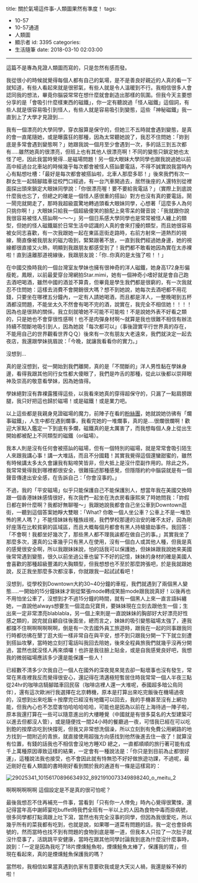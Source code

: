 title: 關於氣場這件事-人類圖果然有準度！
tags:
  - 10-57
  - 10-57通道
  - 人類圖
  - 顯示者
id: 3395
categories:
  - 生活隨筆
date: 2018-03-10 02:03:00
---

這篇不是專為見證人類圖而寫的，只是忽然有感而發。

我從很小的時候就覺得每個人都有自己的氣場，是不是善良好親近的人真的看一下就知道，有些人看起來就是很邪氣，有些人就是令人溫暖到不行。我相信很多人會認同我的想法，畢竟你腦袋常常在想什麼就會創造出那樣的氛圍。但我今天主要想分享的是「會吸引什麼樣東西的磁鐵」，<!--more-->你一定有聽說過「怪人磁鐵」這個詞，有些人就是很容易吸引到怪人，有些人就是容易吸引到變態，這些「神秘磁鐵」我一直到上了大學才見證到....

我有一個漂亮的大學同學，穿衣服算是保守的，但她三不五時就會遇到變態，是真的會一直尾隨她，或是曝露狂的那種，因為太常聽她說了，我忍不住問她：「妳到底是多常會遇到變態啊？」她跟我說一個月至少會遇到一次，多的話三到五次都有.....雖然她真的很漂亮，但班上也有其他人很漂亮啊！不同的變態只鎖定她也太怪了吧，因此我當時覺得...是磁場問題！另一個大眼妹大學同學也跟我說過她以前高中經過台北車站的時候幾乎每次都會被怪人搭訕要電話，不得不誠實說我當時內心有點想吐槽：「最好是每次都會被搭訕啦，北車人那麼多耶！」後來我們有次一群女生一起騎腳踏車從校門口經過，有一台汽車開過去，居然後座的人還特別從裡面探出頭來鎖定大眼妹同學說：「你很漂亮喔！要不要給我電話？」（實際上到底說什麼我也忘了，但總之的確是一個怪人感很重的搭訕）對方也沒有真的要電話，鬧一鬧完就開走了，那時我超級震驚地轉過頭看大眼妹同學，心想著「這麼多人為何只挑你啊！」大眼妹只給我一個超級傻笑的臉配上臭零呆的聲音說：「我就跟你說我很容易被怪人搭訕啊～～～」另一個日系感大學同學也是常常被怪人纏上的類型，但她的怪人磁鐵屬於日常生活中認識的人真的會來打擾的類型，而且她很容易被女同志喜歡，有一次我跟她一起在東區逛街走路時，右前方射來一道熱烈的視線，簡直像被我朋友的磁力吸到，緊緊跟著不放，一直到我們經過她身邊，她的視線都很直接又火熱，明顯到我跟朋友都感受到了！我們都不敢看她因為實在太赤裸啦！直到遠離那道視線後，我跟朋友說：「你..你真的是太強了啦！！」

在中國交換時我的一個台灣室友學妹也擁有很神奇的洋人磁鐵，她身高172身形偏瘦乾，鳳眼，以前最愛穿台灣網拍Star.mimi，她有一個神奇小嗜好就是會自己跑去酒吧喝酒，雖然中國的酒並不算貴，但畢竟是學生我們都是很窮的，有一次我就忍不住問她：這樣去消費不會開銷很大嗎？想不到她說，她每次去酒吧都不用花錢，只要坐在哪裡五分鐘內，一定有人請她喝酒，而且都是洋人，一整晚喝到五杯酒都沒問題，不能坐太久不然會有喝不完的酒，說實在，我完全不相信她！！！！因為也是很熟的關係，我立刻就嗆她不可能不可能啦！不是說她外表不好看之類的，只是她也不會穿很性感啊！也不是肉彈身材啊～就算是我也很難不相信有辦法持續不間斷地吸引到人，因為她說「每次都可以」（事後證實平行世界真的存在，不能用自己的世界觀看世界ＱＱ）後來有一次有朋友大老遠來，我們就決定一起去夜店，我還跟學妹挑眉說：「今晚，就讓我看看你的實力。」

沒想到...

真的是沒想到，從一開始到我們離開，真的是「不間斷的」洋人男性黏在學妹身邊，看得我跟其他同行女性都大傻眼了，我們是咋舌的那種，從此以後都以崇拜眼神及崇高的敬意看學妹，因為她值得。

學妹絕對沒有靠裸露獲得這些，以我看來她真的穿得超保守的，只漏了一點肩膀跟腿，我只好把這也歸於磁場！或是磁鐵！或是業力吧。

以上這些都是我親身見證磁場的魔力，前陣子在看的[粉絲團](https://www.facebook.com/bonbonjinjin/photos/a.357980094408871.1073741827.357977644409116/808145719392304/?type=3&amp;theater)，她就說她彷彿有「爛事磁鐵」，人生中都在遇到爛事，我看完她的一堆爛事，真的是....很爛很爛啊！歡迎大家點入鑑定一下到底有多爛，磁鐵真的是太厲害了，而我想每個人身上從出生開始都被配上不同類型的磁鐵（or磁場）。

我本人則是沒有任何會被搭訕的磁場，但有一個特別的磁場，就是常常會吸引陌生人來跟我講心事！講一大堆話，而且不分國籍！其實我覺得這個還蠻甜蜜的，雖然有時候講太多太久會讓我有點啼笑皆非，但大抵上是沒什麼副作用的。除此之外，我常常覺得我到哪裡都很安全，很難描述那種感覺，但隱隱約約中腦袋就是有一個聲音傳達出安全感，在告訴自己：「你會沒事的。」

不過，我的「平安磁場」似乎只能保護自己不能保護別人，想當年我在美國交換時跟一個香港妹妹感情很好，有次我們一起坐在洗衣房看康熙來了時她問我：「妳假日都在幹什麼啊？我都好無聊喔～」我跟她說我都會自己坐公車到Downtown逛街，一聽到這個答案她睜大雙眼：「What? 你敢一個人坐公車？公車上不是一堆恐怖的黑人嗎？」不能怪妹妹有種族歧視，我們學校那邊的治安的確不太好，因為剛好座落在比較貧窮的區域區，而且大概每個月都會有黑人持槍搶劫事件。我回答：「不會啊！我都坐好幾次了，那些黑人都不理我誒都在做自己的事。」其實我坐了那麼多次，還真的公車幾乎只有黑人在使用，沒有一個白人或其他人種，但我是真的感覺很安全啊，所以我跟妹妹說，怕的話我可以保護她，但妹妹跟我說她來美國後常常遇到變態，很久以前坐過公車也留下不好的記憶，妹妹的身材的確是美國人會喜歡的那種超級豐滿的大胸類型，但我想想也不至於那麼誇張吧，於是我就跟她說，反正我坐那麼多次都沒事，你就跟我一起試試看吧！

沒想到，從學校到Downtown大約30~40分鐘的車程，我們就遇到了兩個黑人變態.....一開始的15分鐘妹妹才剛從緊張mode轉成笑臉mode跟我說真好！以後再也不用怕坐公車了，沒想到才不過15分鐘的時間，就有一個黑人上來一直言語糾纏她，一直說他always想要生一個混血兒寶貝，要妹妹現在立刻去跟他生一個；生出來一定非常漂亮blablabla，另一個上來則是一直說妹妹的胸部好大好漂亮好性感之類的，說完就自顧自往後面坐，總而言之，妹妹的吸引變態磁場太強了，連我都擋不住啊啊啊啊啊啊，倒是有一次去國外員工旅遊時，跟我在一起的同事跟我同行時都彷彿在墾丁逛大街一樣非常自在與平安，想不到只跟我分開一下下就立刻遭到搭訕攻擊，當時她立刻打電話叫我回去陪她，後來全程員旅我們就幾乎沒再分開過，當然也就沒怪人再來煩囉！也許是我往臉上貼金，或是自我感覺良好吧，我想我的微弱磁場應該多少還是能保護一些人！

已經數不清多少次我自己一個人在國外的深夜晃來晃去卻一點壞事也沒有發生，常常在黑夜裡我反而覺得很安心，還記得在清邁極短暫居住時我常常一個人半夜三點從24hr的咖啡店騎腳踏車回民宿（咖啡店裡人還一大堆呢，泰國超多暗公鳥同伴），還有這次歐洲行我選擇在北京轉機，原本是打算出來吃完飯後在機場過夜的，沒想到出來吃飯＋按摩完已經沒有地鐵可以回去，我的手機甚至沒有上網功能，但我內心也不怎麼害怕哈哈哈哈哈，可能也是因為以前在上海待過一陣子啦，原本我還打算在一些可以隨意進出的大樓睡覺（中國就是有很多莫名的大型建築可以進去但都沒人管），或是隨便找一間24小時的餐廳過一夜，可惜我已經在可以吃到飽的按摩店吃到快撐死，但我又非常想洗個澡，所以立刻到有免費公用網路的地方找到一間附近的青旅，就直接使用超強方向感找到他然後進去住一夜了！就算沒有位置，有錢的話我也不相信會沒地方睡XD 總之，一直都順順的旅行著可能有成千上萬種原因導致這樣的結果，一定會有一種說法是：「你只是到目前為止都很好運」，這種說法我也接受，也不會因此就有恃無恐不好好做旅遊功課，不過呢，最近剛好在看人類圖的書時剛好看到關於我的通道有一條是這樣寫的：

![29025341_10156170896634932_8921910073349898240_o_meitu_2](https://crazynatalie.files.wordpress.com/2018/03/29025341_10156170896634932_8921910073349898240_o_meitu_2.jpg)

啊啊啊啊啊啊 這個設定是不是真的很可怕呢？

最後我想忍不住再補充一件事，當看到「只有你一人倖免」時內心覺得很驚悚，還記得當年高中謝師宴吃buffet時我們全班有一半以上的人因為食物中毒而掛病號，很多同學都打點滴跟上吐下瀉，當然也有完全沒事的同學，但因為我很愛吃，所以幾乎所有的菜我都有吃到，也就是說，如果哪一道菜有問題的話，我一定也會掛病號的，然而當時也找不到有問題的食物到底是哪一道，但我本人只拉了一次肚子就沒什麼事了，活跳跳平安健康，當時在跟其他同學討論我到底為什麼沒什麼事時，說到：「一定是因為我吃了18片煙燻鮭魚啦，煙燻鮭魚太棒了，保護我的胃」，但現在看起來，真的是煙燻鮭魚保護我的嗎？

當然啦，我相信如果當真遇到仇家有意要砍我或是大天災人禍，我還是躲不掉的啦！
